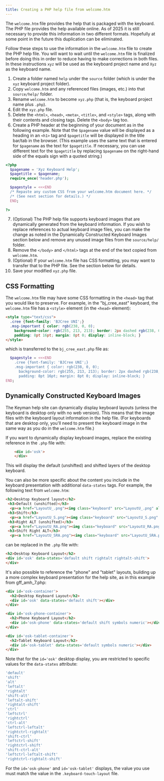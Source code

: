 ```yaml
---
title: Creating a PHP help file from welcome.htm
---
```


The `welcome.htm` file provides the help that is packaged with the keyboard.
The PHP file provides the help available online.
As of 2025 it is still necessary to provide this information in two different formats.
Hopefully at some point in the future this duplication can be eliminated.

Follow these steps to use the information in the `welcome.htm` file to create the PHP help file.
You will want to wait until the `welcome.htm` file is finalized before doing this in order to reduce having to make corrections in both files.
In these instructions `xyz` will be used as the keyboard project name and `Xyz` as the keyboard name.

1. Create a folder named `help` under the `source` folder (which is under the `xyz` keyboard project folder).
2. Copy `welcome.htm` and any referenced files (images, etc.) into that `source/help/` folder.
3. Rename `welcome.htm` to become `xyz.php` (that is, the keyboard project name plus `.php`).
4. Edit the `xyz.php` file.
5. Delete the `<html>`,  `<head>`, `<meta>`, `<title>`, and `<style>` tags, along with their contents and closing tags. Delete the `<body>` tag too.
6. Create a PHP header at the beginning of your document as in the following example. Note that the `$pagename` value will be displayed as a heading in an `<h1>` tag and `$pagetitle` will be displayed in the title bar/tab in the browser. (This example uses the same text that is entered for `$pagename` as the text for `$pagetitle`. If necessary, you can use different text for the `$pagetitle` by replacing `$pagename` on the right-hand side of the equals sign with a quoted string.)

```php
<?php
  $pagename = 'Xyz Keyboard Help';
  $pagetitle = $pagename;
  require_once('header.php');

  $pagestyle = <<<END
  /* Repaste any custom CSS from your welcome.htm document here. */
  /* (See next section for details.) */
  END;
  
?>
```

7. (Optional) The PHP help file supports keyboard images that are dynamically generated from the keyboard information. If you wish to replace references to actual keyboard image files, you can make the change as noted in the Dynamically Constructed Keyboard Images section below and remove any unused image files from the `source/help/` folder.
8. Remove the `</body>` and `</html>` tags at the end of the text copied from `welcome.htm`.
9. (Optional) If your `welcome.htm` file has CSS formatting, you may want to transfer that to the PHP file. See the section below for details.
10. Save your modified `xyz.php` file.

## CSS Formatting

The `welcome.htm` file may have some CSS formatting in the `<head>` tag that you would like to preserve.
For example, in the "bj_cree_east" keyboard,
the `welcome.htm` file has a `<style>` element (in the `<head>` element):

```html
<style type="text/css">
  .cree {font-family: 'BJCree UNI';}
  .msg-important { color: rgb(238, 0, 0);
    background-color: rgb(255, 213, 213); border: 2px dashed rgb(238, 0, 0);
    padding: 8pt 16pt; margin: 8pt 0; display: inline-block; }
</style>
```

which is transferred to the `bj_cree_east.php` file as:

```php
  $pagestyle = <<<END
    .cree {font-family: 'BJCree UNI';}
    .msg-important { color: rgb(238, 0, 0);
      background-color: rgb(255, 213, 213); border: 2px dashed rgb(238, 0, 0);
      padding: 8pt 16pt; margin: 8pt 0; display: inline-block; }
END;

```

## Dynamically Constructed Keyboard Images

The Keyman help site can dynamically display keyboard layouts (unless the keyboard is desktop only with no web version).
This means that the image files with the keyboard layout information in the help file. (For keyboards that are desktop only, you'll need to present the keyboard image in the same way as you do in the `welcome.htm` file.)

If you want to dynamically display keyboard images, replace the existing reference in the `.php` file with:

```html
    <div id='osk'>
    </div>
```

This will display the default (unshifted) and shifted layers of the desktop keyboard.

You can also be more specific about the content you include in the keyboard presentation with additional `data-states` tags. For example, the following text from `welcome.htm`:

```html
<h2>Desktop Keyboard layout</h2>
 <h3>Default (unshifted)</h3>
  <p><a href="LayoutU_.png"><img class="keyboard" src="LayoutU_.png" alt="Default (unshifted) state" /></a></p>
 <h3>Shift</h3>
  <p><a href="LayoutU_S.png"><img class="keyboard" src="LayoutU_S.png" alt="Shift state" /></a></p>
 <h3>Right ALT (unshifted)</h3>
  <p><a href="LayoutU_RA.png"><img class="keyboard" src="LayoutU_RA.png" alt="Right ALT (unshifted) state" /></a></p>
 <h3>Shift Right ALT</h3>
  <p><a href="LayoutU_SRA.png"><img class="keyboard" src="LayoutU_SRA.png" alt="Shift Right ALT state" /></a></p>
```

can be replaced in the `.php` file with:

```html
<h2>Desktop Keyboard Layout</h2>
<div id='osk' data-states='default shift rightalt rightalt-shift'>
</div>

```

It's also possible to reference the "phone" and "tablet" layouts, building up a more complex keyboard presentation for the help site, as in this example from gff_amh_7.php:


```html
<div id='osk-container'>
  <h2>Desktop Keyboard Layout</h2>
  <div id='osk' data-states='default shift'></div>
</div>

<div id='osk-phone-container'>
  <h2>Phone Keyboard Layout</h2>
  <div id='osk-phone' data-states='default shift symbols numeric'></div>
</div>

<div id='osk-tablet-container'>
  <h2>Tablet Keyboard Layout</h2>
  <div id='osk-tablet' data-states='default symbols numeric'></div>
</div>
```

Note that for the `id='osk'` desktop display, you are restricted to specific values for the `data-states` attribute:

```js
'default'
'shift'
'alt'
'leftalt'
'rightalt'
'shift-alt'
'leftalt-shift'
'rightalt-shift'
'ctrl'
'leftctrl'
'rightctrl'
'ctrl-alt'
'leftctrl-leftalt'
'rightctrl-rightalt'
'shift-ctrl'
'leftctrl-shift'
'rightctrl-shift'
'shift-ctrl-alt'
'leftctrl-leftalt-shift'
'rightctrl-rightalt-shift'
```

For the `id='osk-phone'` and `id='osk-tablet'` displays, the value you use must match the value in the `.keyboard-touch-layout` file.
